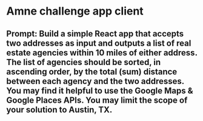 # Amne challenge app client

## Prompt: Build a simple React app that accepts two addresses as input and outputs a list of real estate agencies within 10 miles of either address. The list of agencies should be sorted, in ascending order, by the total (sum) distance between each agency and the two addresses. You may find it helpful to use the Google Maps & Google Places APIs. You may limit the scope of your solution to Austin, TX.
